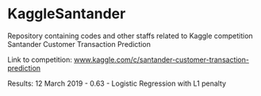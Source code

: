 # KaggleSantander

Repository containing codes and other staffs related to Kaggle competition Santander Customer Transaction Prediction

Link to competition: www.kaggle.com/c/santander-customer-transaction-prediction

Results:
12 March 2019 - 0.63 - Logistic Regression with L1 penalty
